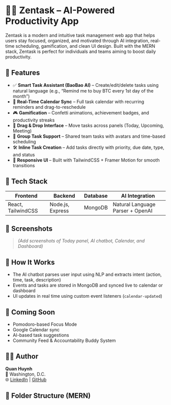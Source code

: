 # 🧘‍♂️ Zentask – AI-Powered Productivity App

Zentask is a modern and intuitive task management web app that helps users stay focused, organized, and motivated through AI integration, real-time scheduling, gamification, and clean UI design. Built with the MERN stack, Zentask is perfect for individuals and teams aiming to boost daily productivity.

## 🚀 Features

- ✅ **Smart Task Assistant (BaoBao AI)** – Create/edit/delete tasks using natural language (e.g., “Remind me to buy BTC every 1st day of the month”)
- 📅 **Real-Time Calendar Sync** – Full task calendar with recurring reminders and drag-to-reschedule
- 🎮 **Gamification** – Confetti animations, achievement badges, and productivity streaks
- 🔄 **Drag & Drop Interface** – Move tasks across panels (Today, Upcoming, Meeting)
- 👥 **Group Task Support** – Shared team tasks with avatars and time-based scheduling
- 🛠 **Inline Task Creation** – Add tasks directly with priority, due date, type, and status
- 🎨 **Responsive UI** – Built with TailwindCSS + Framer Motion for smooth transitions

## 🧱 Tech Stack

| Frontend              | Backend               | Database      | AI Integration      |
|-----------------------|-----------------------|---------------|---------------------|
| React, TailwindCSS    | Node.js, Express      | MongoDB       | Natural Language Parser + OpenAI |

## 📸 Screenshots

> *(Add screenshots of Today panel, AI chatbot, Calendar, and Dashboard)*

## 🧠 How It Works

- The AI chatbot parses user input using NLP and extracts intent (action, time, task, description)
- Events and tasks are stored in MongoDB and synced live to calendar or dashboard
- UI updates in real time using custom event listeners (`calendar-updated`)

## 🧪 Coming Soon

- Pomodoro-based Focus Mode  
- Google Calendar sync  
- AI-based task suggestions  
- Community Feed & Accountability Buddy System

## 🧍‍♂️ Author

**Quan Huynh**  
📍 Washington, D.C.  
🌐 [LinkedIn](https://www.linkedin.com/in/qu4nhuynh-son) | [GitHub](https://github.com/qu4nhuynh-son)

## 📁 Folder Structure (MERN)

